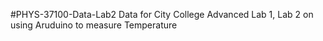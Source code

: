 #PHYS-37100-Data-Lab2
Data for City College Advanced Lab 1, Lab 2 on using Aruduino to measure Temperature

